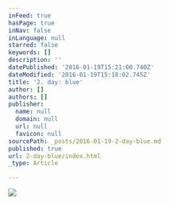 ```yaml
---
inFeed: true
hasPage: true
inNav: false
inLanguage: null
starred: false
keywords: []
description: ''
datePublished: '2016-01-19T15:21:00.740Z'
dateModified: '2016-01-19T15:18:02.745Z'
title: '2. day: blue'
author: []
authors: []
publisher:
  name: null
  domain: null
  url: null
  favicon: null
sourcePath: _posts/2016-01-19-2-day-blue.md
published: true
url: 2-day-blue/index.html
_type: Article

---
```

![](https://the-grid-user-content.s3-us-west-2.amazonaws.com/fdb5fcdb-7a05-4685-9fb7-539890b5c315.jpg)